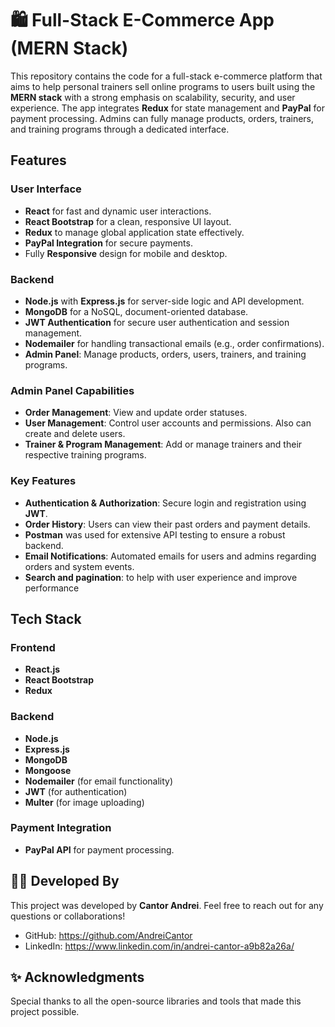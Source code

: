 # 🛍️ Full-Stack E-Commerce App (MERN Stack)

This repository contains the code for a full-stack e-commerce platform that aims to help personal trainers sell online programs to users built using the **MERN stack** with a strong emphasis on scalability, security, and user experience. The app integrates **Redux** for state management and **PayPal** for payment processing. Admins can fully manage products, orders, trainers, and training programs through a dedicated interface.

## Features

### User Interface
- **React** for fast and dynamic user interactions.
- **React Bootstrap** for a clean, responsive UI layout.
- **Redux** to manage global application state effectively.
- **PayPal Integration** for secure payments.
- Fully **Responsive** design for mobile and desktop.

### Backend
- **Node.js** with **Express.js** for server-side logic and API development.
- **MongoDB** for a NoSQL, document-oriented database.
- **JWT Authentication** for secure user authentication and session management.
- **Nodemailer** for handling transactional emails (e.g., order confirmations).
- **Admin Panel**: Manage products, orders, users, trainers, and training programs.

### Admin Panel Capabilities
- **Order Management**: View and update order statuses.
- **User Management**: Control user accounts and permissions. Also can create and delete users.
- **Trainer & Program Management**: Add or manage trainers and their respective training programs.

### Key Features
- **Authentication & Authorization**: Secure login and registration using **JWT**.
- **Order History**: Users can view their past orders and payment details.
- **Postman** was used for extensive API testing to ensure a robust backend.
- **Email Notifications**: Automated emails for users and admins regarding orders and system events.
- **Search and pagination**: to help with user experience and improve performance

## Tech Stack

### Frontend
- **React.js**
- **React Bootstrap**
- **Redux**

### Backend
- **Node.js**
- **Express.js**
- **MongoDB**
- **Mongoose**
- **Nodemailer** (for email functionality)
- **JWT** (for authentication)
- **Multer** (for image uploading)

### Payment Integration
- **PayPal API** for payment processing.

## 👨‍💻 Developed By

This project was developed by **Cantor Andrei**. Feel free to reach out for any questions or collaborations!

- GitHub: https://github.com/AndreiCantor
- LinkedIn: https://www.linkedin.com/in/andrei-cantor-a9b82a26a/


## ✨ Acknowledgments

Special thanks to all the open-source libraries and tools that made this project possible.



